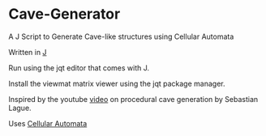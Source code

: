 # Cave-Generator
A J Script to Generate Cave-like structures using Cellular Automata

Written in [J](https://www.jsoftware.com/#/)

Run using the jqt editor that comes with J.

Install the viewmat matrix viewer using the jqt package manager.

Inspired by the youtube [video](https://www.youtube.com/watch?v=v7yyZZjF1z4) on procedural cave generation by Sebastian Lague.

Uses [Cellular Automata](https://en.wikipedia.org/wiki/Cellular_automaton)